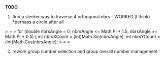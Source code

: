 **TODO**

1. find a sleeker way to traverse 4 orthogonal nbrs - WORKED (I think)
	*perhaps a circle after all
    
= = =
        for (double nbrsAngle = 0; nbrsAngle <= Math.PI * 1.5; nbrsAngle += Math.PI * 0.5)
        {
            int nbrsXCount = (int)Math.Sin(nbrsAngle);
            int nbrsYCount = (int)Math.Cos(nbrsAngle);
= = =

2. rework group number selection and group overall number management
